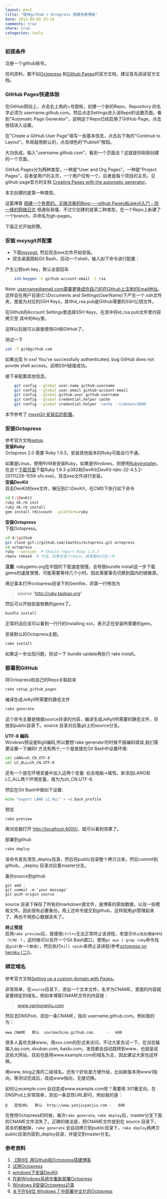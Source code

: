 ```yaml
---
layout: post
title: "使用github + Octopress 搭建免费博客"
date: 2013-04-01 15:14
comments: true
share: true
categories: tools
---
```

### 前提条件
注册一个github账号。

任何资料，都不如[Octopress](http://octopress.org/docs/) 和[Github Pages](https://help.github.com/categories/20/articles)的官方文档，建议首先阅读官方文档。

### GitHub Pages快速体验
在GitHub网站上，点击右上角的+号图标，创建一个新的Repo，Repository 的名字必须为 username.github.com。然后点击Settings进入该Repo的设置页面。看到"Automatic Page Generator"，说明这个Repo已经启用了GitHub Page。点击按钮进入设置。

在"Create a GitHub User Page"填写一些基本信息，点击右下角的"Continue to Layout"。布局就用默认的，点击绿色的"Publish"按钮。

大功告成，输入"username.github.com"，看到一个页面没？这就是你刚刚创建的一个页面。

<!--more-->

GitHub Pages分为两种类型，一种是"User and Org Pages"，一种是"Project Pages"。前者是用户的主页，一个用户仅有一个。后者是每个项目的主页。见github page官方的文档 [Creating Pages with the automatic generator](https://help.github.com/articles/user-organization-and-project-pages)。

本文创建的是第一种类型。

这篇博客 [搭建一个免费的，无限流量的Blog----github Pages和Jekyll入门 - 阮一峰的网络日志](http://www.ruanyifeng.com/blog/2012/08/blogging_with_jekyll.html)  很通俗易懂，不过它创建的是第二种类型，在一个Repo上新建了一个branch，并命名为gh-pages。

下面正式开始折腾。

### 安装 msysgit并配置

* 下载[msysgit](http://msysgit.github.com/), 然后双击exe文件开始安装。
* 双击桌面图标Git Bash，启动一个shell，输入如下命令进行配置：

产生公钥ssh key，默认全部回车

``` bash
    ssh-keygen -C github-account-email -t rsa
```


Note: username@email.com需要更换成你自己的在Github上注册的Email地址。
这样会在用户目录(C:\Documents and Settings\UserName)下产生一个.ssh文件夹，里面为对应的SSH Keys，其中id_rsa.pub是Github需要的SSH公钥文件。

在Github的Account Settings里选择SSH Keys，在其中将id_rsa.pub文件里内容拷贝至 其中的Key里。

这样以后就可以直接使用Git和GitHub了。  
    
测试一下

``` bash  
ssh -T git@github.com
```  

如果出现 hi xxx! You've successfully authenticated, bug GitHub does not povide shell access。说明SSH链接成功。

接下来配置其他信息。

``` bash  
	git config --global user.name github-username  
	git config --global user.email github-account-email  
	git config --global github.user github-username  
	git config --global credential.helper cache  
	git config --global credential.helper 'cache --timeout=3600'
```
本节参考了 [msysGit 安装后的配置](http://www.cnblogs.com/kysnail/archive/2012/03/16/2399589.html)。


### 安装Octopress
参考官方文档[setup](http://octopress.org/docs/setup/).  
**安装Ruby**  
Octopress 2.0 需要 Ruby 1.9.3，安装其他版本的Ruby可能会行不通。

如果是Linux，使用RVM来安装Ruby，如果是Windows，则使用[RubyInstaller](http://rubyinstaller.org/downloads/)。在这个[下载页面](http://rubyinstaller.org/downloads/)下载Ruby 1.9.3-p392和DevKit(DevKit-tdm-32-4.5.2-20111229-1559-sfx.exe)，双击exe文件进行安装。  
**安装DevKit**  
双击DevKit的exe文件，解压到C:\DevKit，在CMD下执行如下命令

``` bash  
cd C:\DevKit
ruby dk.rb init
ruby dk.rb install
gem install rdiscount --platform=ruby
```
  
**安装Octopress**  
下载Octopress。

``` bash  
cd d:\github  
git clone git://github.com/imathis/octopress.git octopress  
cd octopress  
ruby --version  # Should report Ruby 1.9.3
rbenv rehash  # 可选，如果安装了rbenv，就需要执行这一步
```  

**注意**: rubygems.org在中国的下载速度很慢，会导致bundle install这一步下载gems的速度很慢，可能需要等待几个小时。因此需要事先切换到国内的镜像源。

用记事本打开octopress目录下的Gemfile，将第一行修改为

> source "http://ruby.taobao.org"

然后可以开始安装依赖的gems了。

``` bash  
bundle install
```  
正常的话应该可以看到一行行的Installing xxx，表示正在安装所需要的gem。

安装默认的Octopress主题。

``` bash  
rake install
```  
如果这一步出现问题，则试一下 bundle update再执行 rake install。

### 部署到GitHub
将Octopress和自己的Repo关联起来

``` bash  
rake setup_github_pages
```  
编译生成JeKyll所需要的静态文件

``` bash  
rake generate
```  
这个命令主要是根据source目录的内容，编译生成JeKyll所需要的静态文件，存放到public目录下。source 目录对应着git上的source分支。

**UTF-8 编码**  
Windows预设是Big5编码,所以要想’rake generate’的时候不报编码错误,我们需要设置一下编码! 方法有两个,一个是直接在Git Bash中设置环境:

``` bash  
set LANG=zh_CN.UTF-8  
set LC_ALL=zh_CN.UTF-8
```  
还有一个是在环境变量中加入这两个变量: 右击电脑->属性，新添加LANG和LC\_ALL两个环境变量，值为为zh_CN.UTF-8.

然后在Git Bash中做如下设置:

``` bash  
echo "export LANG LC_ALL" > ~/.bash_profile
```

预览

``` bash  
rake preview
```
用浏览器打开 <http://localhost:4000/>，就可以看到效果了。

部署到github

``` bash  
rake deploy
```  
该命令首先清空\_deploy目录，然后将public目录整个拷贝过来，然后commit到github。\_deploy 目录对应着master分支。

备份source到github

```
git add .
git commit -m 'your message'
git push origin source
```
source 目录下保存了所有的markdown源文件，是博客的原始数据，以及一些模板文件。因此很有必要备份。用上述命令提交到github，这样就用git管理起来了，再也不用担心数据丢失了。

**终止预览**  
启用`rake preview`后，直接按`ctrl+c`无法正常终止该进程，老提示`终止批处理操作吗（Y/N）？`，这时候可以另开一个Git Bash窗口，使用`ps aux | grep ruby`命令找出`pid(第一个数值)`，然后执行`kill <pid>`来停止该进程(参考[octopress on heroku (二)](http://linuxabc.heroku.com/blog/octopress-on-heroku-2))。  

  
### 绑定域名
参考官方文档[Setting up a custom domain with Pages](https://help.github.com/articles/setting-up-a-custom-domain-with-pages)。

非常简单，在`source`目录下，添加一个文本文件，名字为CNAME，里面的内容就是要绑定的域名，例如本博客CNAME文件的内容是：

> www.yanjiuyanjiu.com

然后去DNSPod，添加一条CNAME，指向 username.github.com。例如我的为：

```
www	CNAME	默认	soulmachine.github.com.		-	600
```

很多人喜欢去掉www，用xxx.com的形式来访问，不过大家去试一下，在浏览器输入qq.com, douban.com, baidu.com，发现都会自动跳转到www，也就是说这些大网站，目前也是用www.example.com的域名为主，因此建议大家也这样做。

用www, blog之类的二级域名，还有个好处是方便升级，比如新版本用www1指向，等测试完成后，改成www指向，无缝切换。

如何让example.com 自动变成www.example.com呢？需要用 301重定向，在DNSPod上非常简单，添加一条显性URL即可，例如我的是：

```
@	显性URL	默认	http://www.yanjiuyanjiu.com	-	600
```

在使用Octopress的时候，每次`rake generate`, `rake deploy`后，master分支下面的CNAME文件消失了。正确的做法是，把CNAME文件放到在 source 目录下，其余的都删掉，`rake generate` 会自动拷贝到public目录下，`rake deploy`再拷贝public目录内容到\_deploy目录，并提交到master分支。



### 参考资料
1. [【原创】用Github和Octopress搭建博客](http://corey600.github.com/blog/2013/02/28/use-github-and-octopress-create-blog/)
1. [试用Octopress](http://www.blogjava.net/lishunli/archive/2012/03/18/372115.html)
1. [windows下安装DevKit](http://rubyer.me/blog/134/)
1. [在新Windows系统中重新部署Octopress](http://blog.sprabbit.com/blog/2012/12/21/recover-octopress/)
1. [Windows 8安装Octopress记录](http://hivan.me/octopress-install-to-windows8/)
1. [关于在64位 Windows 7 中部署中文化的Octopress](http://blog.sprabbit.com/blog/2012/03/23/octopress/)